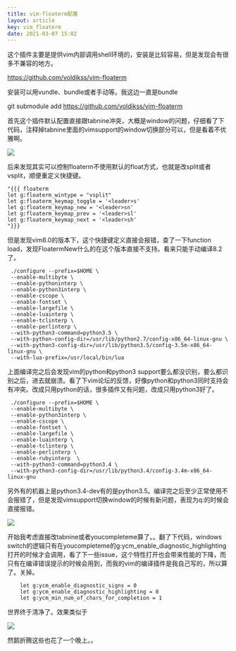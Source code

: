 ```yaml
---
title: vim-floaterm配置
layout: article
key: vim_floaterm
date: 2021-03-07 15:02
---
```


这个插件主要是提供vim内部调用shell环境的，安装是比较容易，但是发现会有很多不兼容的地方。

https://github.com/voldikss/vim-floaterm

安装可以用vundle、bundle或者手动等。我这边一直是bundle

git submodule add https://github.com/voldikss/vim-floaterm


首先这个插件默认配置直接跟tabnine冲突，大概是window的问题，仔细看了下代码，注释掉tabnine里面的vimsupport的window切换部分可以，但是看着不优雅啊。

![](https://cxhblog.s3.amazonaws.com/2021-03-07-070937.png)

后来发现其实可以控制floaterm不使用默认的float方式，也就是改split或者vsplit，顺便重定义快捷键。

```vimscript
"{{{ floaterm
let g:floaterm_wintype = "vsplit"
let g:floaterm_keymap_toggle = '<leader>s'
let g:floaterm_keymap_new = '<leader>sn'
let g:floaterm_keymap_prev = '<leader>sl'
let g:floaterm_keymap_next = '<leader>sh'
"}}}
```

但是发现vim8.0的版本下，这个快捷键定义直接会报错，查了一下function load，发现FloatermNew什么的在这个版本直接不支持。看来只能手动编译8.2了。

```shell
 ./configure --prefix=$HOME \
 --enable-multibyte \
 --enable-pythoninterp \
 --enable-python3interp \
 --enable-cscope \
 --enable-fontset \
 --enable-largefile \
 --enable-luainterp \
 --enable-tclinterp \
 --enable-perlinterp \
 --with-python3-command=python3.5 \
 --with-python-config-dir=/usr/lib/python2.7/config-x86_64-linux-gnu \
 --with-python3-config-dir=/usr/lib/python3.5/config-3.5m-x86_64-linux-gnu \
 --with-lua-prefix=/usr/local/bin/lua
```

上面编译完之后会发现vim的python和python3 support要么都没识别，要么都识别之后，进去就崩溃。看了下vim论坛的反馈，好像python和python3同时支持会有冲突。改成只用python的话，很多插件又有问题，改成只用python3好了。

```shell
 ./configure --prefix=$HOME \
 --enable-multibyte \
 --enable-python3interp \
 --enable-cscope \
 --enable-fontset \
 --enable-largefile \
 --enable-luainterp \
 --enable-tclinterp \
 --enable-perlinterp \
 --enable-rubyinterp  \
 --with-python3-command=python3.4 \
 --with-python3-config-dir=/usr/lib/python3.4/config-3.4m-x86_64-linux-gnu 
```

另外有的机器上是python3.4-dev有的是python3.5。编译完之后至少正常使用不会报错了，但是发现vimsupport切换window的时候有新问题，表现为q:的时候会直接报错。

![](https://cxhblog.s3.amazonaws.com/2021-03-07-141000.png)

开始我考虑直接改tabnine或者youcompleteme算了。。翻了下代码，windows switch的逻辑只有在youcompleteme的g:ycm_enable_diagnostic_highlighting打开的时候才会调用，看了下一些issue，这个特性打开也会带来性能的下降，而只有在编译错误提示的时候会用到，而我的vim的编译插件是我自己写的，所以算了。关掉。

```vimscript
    let g:ycm_enable_diagnostic_signs = 0
    let g:ycm_enable_diagnostic_highlighting = 0
    let g:ycm_min_num_of_chars_for_completion = 1
```

世界终于清净了。效果类似于

![](https://harrychen.oss-cn-beijing.aliyuncs.com/2021-03-07-071627.png)

然鹅折腾这些也花了一个晚上。。